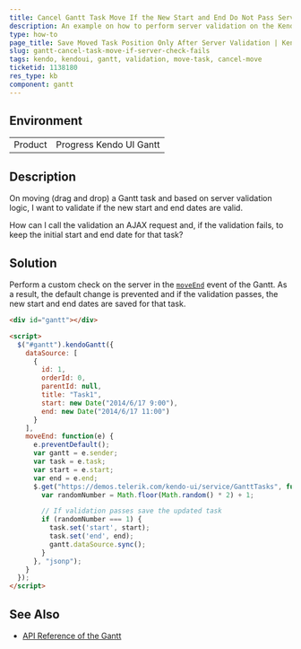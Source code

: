 ```yaml
---
title: Cancel Gantt Task Move If the New Start and End Do Not Pass Server Validation
description: An example on how to perform server validation on the Kendo UI Gantt task move and cancel the new start and end if it fails.
type: how-to
page_title: Save Moved Task Position Only After Server Validation | Kendo UI Gantt
slug: gantt-cancel-task-move-if-server-check-fails
tags: kendo, kendoui, gantt, validation, move-task, cancel-move
ticketid: 1138180
res_type: kb
component: gantt
---
```


## Environment

<table>
 <tr>
  <td>Product</td>
  <td>Progress Kendo UI Gantt</td>
 </tr>
</table>


## Description

On moving (drag and drop) a Gantt task and based on server validation logic, I want to validate if the new start and end dates are valid.

How can I call the validation an AJAX request and, if the validation fails, to keep the initial start and end date for that task?

## Solution

Perform a custom check on the server in the [`moveEnd`](https://docs.telerik.com/kendo-ui/api/javascript/ui/gantt#events-moveEnd) event of the Gantt. As a result, the default change is prevented and if the validation passes, the new start and end dates are saved for that task.  

```html
<div id="gantt"></div>

<script>
  $("#gantt").kendoGantt({
    dataSource: [
      {
        id: 1,
        orderId: 0,
        parentId: null,
        title: "Task1",
        start: new Date("2014/6/17 9:00"),
        end: new Date("2014/6/17 11:00")
      }
    ],
    moveEnd: function(e) {
      e.preventDefault();
      var gantt = e.sender;
      var task = e.task;
      var start = e.start;
      var end = e.end;
      $.get("https://demos.telerik.com/kendo-ui/service/GanttTasks", function(data) {
        var randomNumber = Math.floor(Math.random() * 2) + 1;

        // If validation passes save the updated task
        if (randomNumber === 1) {
          task.set('start', start);
          task.set('end', end);
          gantt.dataSource.sync();
        }
      }, "jsonp");
    }
  });
</script>
```

## See Also

* [API Reference of the Gantt](http://docs.telerik.com/kendo-ui/api/javascript/ui/gantt)
